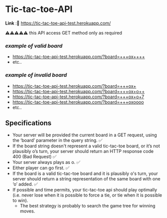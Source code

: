 # **Tic-tac-toe-API**

**Link** :🔗 https://tic-tac-toe-api-test.herokuapp.com/

⚠️⚠️⚠️⚠️⚠️
this API access GET method only as required


### ***example of valid board***

* https://tic-tac-toe-api-test.herokuapp.com/?board=+++ox++++
* etc..

### ***example of invalid board***

* https://tic-tac-toe-api-test.herokuapp.com/?board=+++ox+
* https://tic-tac-toe-api-test.herokuapp.com/?board=+++ox+o++
* https://tic-tac-toe-api-test.herokuapp.com/?board=+++ox+o+7
* https://tic-tac-toe-api-test.herokuapp.com/?board=+++oxoooo
* etc..


## **Specifications**

* Your server will be provided the current board in a GET request, using the ‘board’ parameter in the query string. ✅
* If the board string doesn't represent a valid tic-tac-toe board, or it’s not plausibly o’s turn, your server should return an HTTP response code 400 (Bad Request) ✅
* Your server always plays as o. ✅
* Either player can go first. ✅
* If the board is a valid tic-tac-toe board and it is plausibly o's turn, your server should return a string representation of the same board with one ‘o’ added. ✅
* If possible and time permits, your tic-tac-toe api should play optimally (i.e. never lose when it is possible to force a tie, or tie when it is possible to win). 
  * The best strategy is probably to search the game tree for winning moves. 
